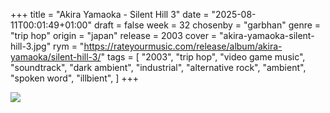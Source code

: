 +++
title = "Akira Yamaoka - Silent Hill 3"
date = "2025-08-11T00:01:49+01:00"
draft = false
week = 32
chosenby = "garbhan"
genre = "trip hop"
origin = "japan"
release = 2003
cover = "akira-yamaoka-silent-hill-3.jpg"
rym = "https://rateyourmusic.com/release/album/akira-yamaoka/silent-hill-3/"
tags = [
    "2003",
    "trip hop",
    "video game music",
    "soundtrack",
    "dark ambient",
    "industrial",
    "alternative rock",
    "ambient",
    "spoken word",
    "illbient",
]
+++

![](../../images/covers/akira-yamaoka-silent-hill-3.jpg)

